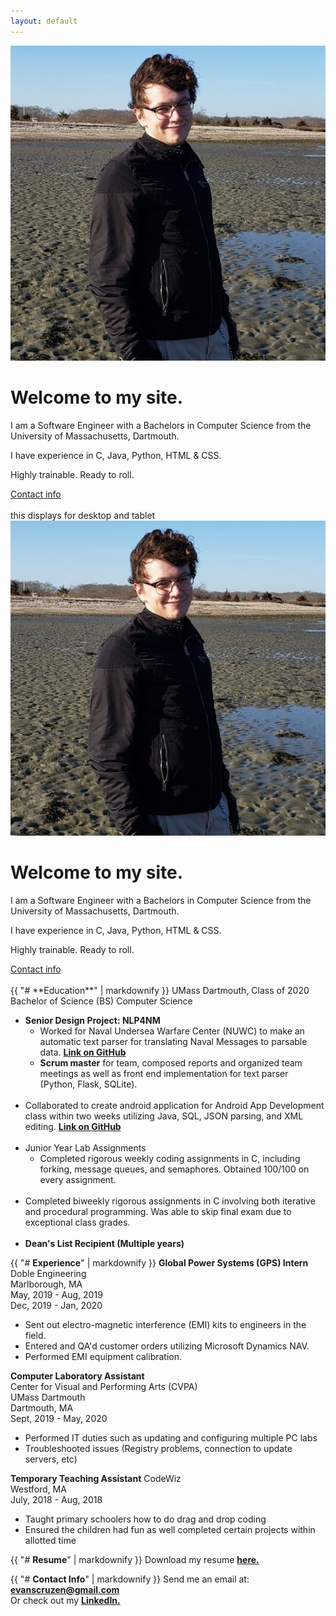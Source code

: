 ```yaml
---
layout: default
---
```


<link rel="apple-touch-icon" sizes="180x180" href="/favicon/apple-touch-icon.png">
<link rel="icon" type="image/png" sizes="32x32" href="/favicon/favicon-32x32.png">
<link rel="icon" type="image/png" sizes="16x16" href="/favicon/favicon-16x16.png">
<link rel="manifest" href="/site.webmanifest">
<link rel="mask-icon" href="/favicon/safari-pinned-tab.svg" color="#009cc9">
<meta name="msapplication-TileColor" content="#da532c">
<meta name="theme-color" content="#ffffff">

<!-- Mobile layout -->
<div class="visibledevice">
    <div class="container1">
        <img class="container__image" src="assets/me.jpg"/>
        <div class="container__text">
            <h1><b>Welcome to my site.</b></h1>
            <p>I am a Software Engineer with a Bachelors in Computer Science from the University of Massachusetts, Dartmouth.</p>
            <p>I have experience in C, Java, Python, HTML &amp; CSS.</p>
            <p>Highly trainable. Ready to roll.</p>
            <a href="#contact">Contact info</a>
        </div>
        <br />
    </div>
</div>

<!-- Desktop layout-->
<div class="visibledesktop">this displays for desktop and tablet
    <div class="container2">
        <img class="container__image" src="assets/me.jpg"/>
        <div class="container__text">
            <h1><b>Welcome to my site.</b></h1>
            <p>I am a Software Engineer with a Bachelors in Computer Science from the University of Massachusetts, Dartmouth.</p>
            <p>I have experience in C, Java, Python, HTML &amp; CSS.</p>
            <p>Highly trainable. Ready to roll.</p>
            <a href="#contact">Contact info</a>
        </div>
        <br />
    </div>
</div>
<div style="clear:both" markdown="1">
{{ "# **Education**" | markdownify }}
UMass Dartmouth, Class of 2020  
Bachelor of Science (BS)  
Computer Science  
  
* **Senior Design Project: NLP4NM**  
  * Worked for Naval Undersea Warfare Center (NUWC) to make an automatic text parser for translating Naval Messages to parsable data. [**Link on GitHub**](https://github.com/Wamadahama/NLP4NM/)  
  * **Scrum master** for team, composed reports and organized team meetings as well as front end implementation for text parser (Python, Flask, SQLite).  <br/><br/>
* Collaborated to create android application for Android App Development class within two weeks utilizing Java, SQL, JSON parsing, and XML editing. [**Link on GitHub**](https://github.com/tehvedo/fehunitbuilder)<br/><br/>
* Junior Year Lab Assignments
  * Completed rigorous weekly coding assignments in C, including forking, message queues, and semaphores. Obtained 100/100 on every assignment.  <br/><br/>
* Completed biweekly rigorous assignments in C involving both iterative and procedural programming. Was able to skip final exam due to exceptional class grades.  <br/><br/>
* **Dean's List Recipient (Multiple years)**

{{ "# **Experience**" | markdownify }}
**Global Power Systems (GPS) Intern**  
Doble Engineering  
Marlborough, MA  
May, 2019 - Aug, 2019  
Dec, 2019 - Jan, 2020  
* Sent out electro-magnetic interference (EMI) kits to engineers in the field.  
* Entered and QA'd customer orders utilizing Microsoft Dynamics NAV.  
* Performed EMI equipment calibration.

**Computer Laboratory Assistant**  
Center for Visual and Performing Arts (CVPA)  
UMass Dartmouth  
Dartmouth, MA  
Sept, 2019 - May, 2020  
* Performed IT duties such as updating and configuring multiple PC labs  
* Troubleshooted issues (Registry problems, connection to update servers, etc)  

**Temporary Teaching Assistant**
CodeWiz  
Westford, MA  
July, 2018 - Aug, 2018  
* Taught primary schoolers how to do drag and drop coding  
* Ensured the children had fun as well completed certain projects within allotted time  

{{ "# **Resume**" | markdownify }}
Download my resume [**here.**](/assets/Evan_Cruzen_Resume.pdf)

{{ "# **Contact Info**" | markdownify }}
Send me an email at: [**evanscruzen@gmail.com**](mailto:evanscruzen@gmail.com)  
Or check out my [**LinkedIn.**](https://www.linkedin.com/in/evan-cruzen-486b63128)
</div><div><div id='contact'></div>